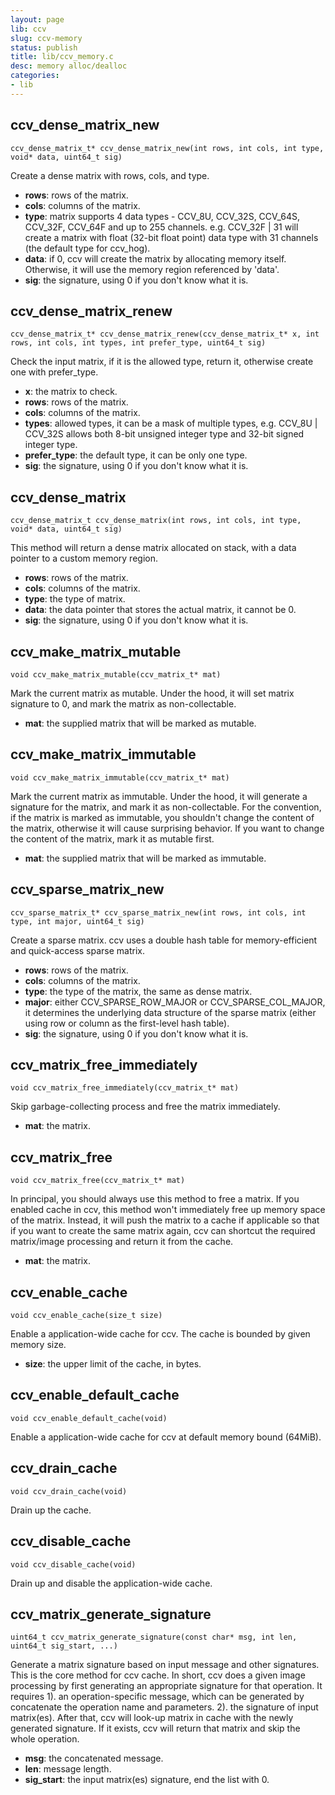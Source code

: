 ```yaml
---
layout: page
lib: ccv
slug: ccv-memory
status: publish
title: lib/ccv_memory.c
desc: memory alloc/dealloc
categories:
- lib
---
```


ccv_dense_matrix_new
--------------------

	ccv_dense_matrix_t* ccv_dense_matrix_new(int rows, int cols, int type, void* data, uint64_t sig)

Create a dense matrix with rows, cols, and type.

 * **rows**: rows of the matrix.
 * **cols**: columns of the matrix.
 * **type**: matrix supports 4 data types - CCV\_8U, CCV\_32S, CCV\_64S, CCV\_32F, CCV\_64F and up to 255 channels. e.g. CCV\_32F \| 31 will create a matrix with float (32-bit float point) data type with 31 channels (the default type for ccv\_hog).
 * **data**: if 0, ccv will create the matrix by allocating memory itself. Otherwise, it will use the memory region referenced by 'data'.
 * **sig**: the signature, using 0 if you don't know what it is.

ccv_dense_matrix_renew
----------------------

	ccv_dense_matrix_t* ccv_dense_matrix_renew(ccv_dense_matrix_t* x, int rows, int cols, int types, int prefer_type, uint64_t sig)

Check the input matrix, if it is the allowed type, return it, otherwise create one with prefer_type.

 * **x**: the matrix to check.
 * **rows**: rows of the matrix.
 * **cols**: columns of the matrix.
 * **types**: allowed types, it can be a mask of multiple types, e.g. CCV\_8U \| CCV\_32S allows both 8-bit unsigned integer type and 32-bit signed integer type.
 * **prefer_type**: the default type, it can be only one type.
 * **sig**: the signature, using 0 if you don't know what it is.

ccv_dense_matrix
----------------

	ccv_dense_matrix_t ccv_dense_matrix(int rows, int cols, int type, void* data, uint64_t sig)

This method will return a dense matrix allocated on stack, with a data pointer to a custom memory region.

 * **rows**: rows of the matrix.
 * **cols**: columns of the matrix.
 * **type**: the type of matrix.
 * **data**: the data pointer that stores the actual matrix, it cannot be 0.
 * **sig**: the signature, using 0 if you don't know what it is.

ccv_make_matrix_mutable
-----------------------

	void ccv_make_matrix_mutable(ccv_matrix_t* mat)

Mark the current matrix as mutable. Under the hood, it will set matrix signature to 0, and mark the matrix as non-collectable.

 * **mat**: the supplied matrix that will be marked as mutable.

ccv_make_matrix_immutable
-------------------------

	void ccv_make_matrix_immutable(ccv_matrix_t* mat)

Mark the current matrix as immutable. Under the hood, it will generate a signature for the matrix, and mark it as non-collectable. For the convention, if the matrix is marked as immutable, you shouldn't change the content of the matrix, otherwise it will cause surprising behavior. If you want to change the content of the matrix, mark it as mutable first.

 * **mat**: the supplied matrix that will be marked as immutable.

ccv_sparse_matrix_new
---------------------

	ccv_sparse_matrix_t* ccv_sparse_matrix_new(int rows, int cols, int type, int major, uint64_t sig)

Create a sparse matrix. ccv uses a double hash table for memory-efficient and quick-access sparse matrix.

 * **rows**: rows of the matrix.
 * **cols**: columns of the matrix.
 * **type**: the type of the matrix, the same as dense matrix.
 * **major**: either CCV\_SPARSE\_ROW\_MAJOR or CCV\_SPARSE\_COL\_MAJOR, it determines the underlying data structure of the sparse matrix (either using row or column as the first-level hash table).
 * **sig**: the signature, using 0 if you don't know what it is.

ccv_matrix_free_immediately
---------------------------

	void ccv_matrix_free_immediately(ccv_matrix_t* mat)

Skip garbage-collecting process and free the matrix immediately.

 * **mat**: the matrix.

ccv_matrix_free
---------------

	void ccv_matrix_free(ccv_matrix_t* mat)

In principal, you should always use this method to free a matrix. If you enabled cache in ccv, this method won't immediately free up memory space of the matrix. Instead, it will push the matrix to a cache if applicable so that if you want to create the same matrix again, ccv can shortcut the required matrix/image processing and return it from the cache.

 * **mat**: the matrix.

ccv_enable_cache
----------------

	void ccv_enable_cache(size_t size)

Enable a application-wide cache for ccv. The cache is bounded by given memory size.

 * **size**: the upper limit of the cache, in bytes.

ccv_enable_default_cache
------------------------

	void ccv_enable_default_cache(void)

Enable a application-wide cache for ccv at default memory bound (64MiB).

ccv_drain_cache
---------------

	void ccv_drain_cache(void)

Drain up the cache.

ccv_disable_cache
-----------------

	void ccv_disable_cache(void)

Drain up and disable the application-wide cache.

ccv_matrix_generate_signature
-----------------------------

	uint64_t ccv_matrix_generate_signature(const char* msg, int len, uint64_t sig_start, ...)

Generate a matrix signature based on input message and other signatures. This is the core method for ccv cache. In short, ccv does a given image processing by first generating an appropriate signature for that operation. It requires 1). an operation-specific message, which can be generated by concatenate the operation name and parameters. 2). the signature of input matrix(es). After that, ccv will look-up matrix in cache with the newly generated signature. If it exists, ccv will return that matrix and skip the whole operation.

 * **msg**: the concatenated message.
 * **len**: message length.
 * **sig_start**: the input matrix(es) signature, end the list with 0.